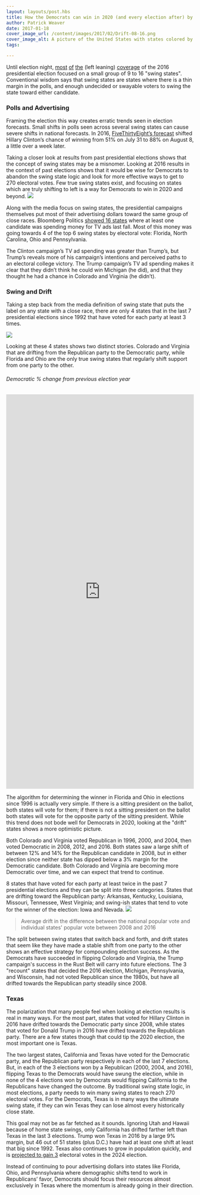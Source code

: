 ```yaml
---
layout: layouts/post.hbs
title: How the Democrats can win in 2020 (and every election after) by flipping one state
author: Patrick Weaver
date: 2017-01-18
cover_image_url: /content/images/2017/02/Drift-08-16.png
cover_image_alt: A picture of the United States with states colored by their drift over previous elections.
tags:

---
```


Until election night, [most](http://www.politico.com/2016-election/swing-states) [of](http://fivethirtyeight.com/features/almost-every-swing-state-is-a-must-win-for-trump-now/) [the](https://www.washingtonpost.com/national/fifteen-states-that-will-decide-the-election/2016/11/05/13475c90-a13e-11e6-8832-23a007c77bb4_story.html?utm_term=.390a967f36d5) (left leaning) [coverage](http://www.latimes.com/projects/la-na-pol-battleground-state-cheat-sheet/) of the 2016 presidential election focused on a small group of 9 to 16 "swing states". Conventional wisdom says that swing states are states where there is a thin margin in the polls, and enough undecided or swayable voters to swing the state toward either candidate.

### Polls and Advertising
Framing the election this way creates erratic trends seen in election forecasts. Small shifts in polls seen across several swing states can cause severe shifts in national forecasts. In 2016, [FiveThirtyEight’s forecast](https://projects.fivethirtyeight.com/2016-election-forecast/) shifted Hillary Clinton’s chance of winning from 51% on July 31 to 88% on August 8, a little over a week later.

Taking a closer look at results from past presidential elections shows that the concept of swing states may be a misnomer. Looking at 2016 results in the context of past elections shows that it would be wise for Democrats to abandon the swing state logic and look for more effective ways to get to 270 electoral votes. Few true swing states exist, and focusing on states which are truly shifting to left is a way for Democrats to win in 2020 and beyond.
![](/content/images/2017/02/florida-ohio-2.gif)

Along with the media focus on swing states, the presidential campaigns themselves put most of their advertising dollars toward the same group of close races. Bloomberg Politics [showed 16 states](https://www.bloomberg.com/politics/graphics/2016-presidential-campaign-tv-ads/) where at least one candidate was spending money for TV ads last fall. Most of this money was going towards 4 of the top 6 swing states by electoral vote: Florida, North Carolina, Ohio and Pennsylvania.

The Clinton campaign’s TV ad spending was greater than Trump’s, but Trump’s reveals more of his campaign’s intentions and perceived paths to an electoral college victory. The Trump campaign’s TV ad spending makes it clear that they didn’t think he could win Michigan (he did), and that they thought he had a chance in Colorado and Virginia (he didn’t).

### Swing and Drift
Taking a step back from the media definition of swing state that puts the label on any state with a close race, there are only 4 states that in the last 7 presidential elections since 1992 that have voted for each party at least 3 times.

![](/content/images/2017/02/Colorado-Virginia.png)

Looking at these 4 states shows two distinct stories. Colorado and Virginia that are drifting from the Republican party to the Democratic party, while Florida and Ohio are the only true swing states that regularly shift support from one party to the other.

###### *Democratic % change from previous election year* 

<iframe width="100%" height="1060px" frameborder="0" src="http://juliafredenburg.github.io/table/index.html" allowfullscreen webkitallowfullscreen mozallowfullscreen oallowfullscreen msallowfullscreen></iframe>

The algorithm for determining the winner in Florida and Ohio in elections since 1996 is actually very simple. If there is a sitting president on the ballot, both states will vote for them; if there is not a sitting president on the ballot both states will vote for the opposite party of the sitting president. While this trend does not bode well for Democrats in 2020, looking at the "drift" states shows a more optimistic picture.

Both Colorado and Virginia voted Republican in 1996, 2000, and 2004, then voted Democratic in 2008, 2012, and 2016. Both states saw a large shift of between 12% and 14% for the Republican candidate in 2008, but in either election since neither state has dipped below a 3% margin for the Democratic candidate. Both Colorado and Virginia are becoming more Democratic over time, and we can expect that trend to continue.

8 states that have voted for each party at least twice in the past 7 presidential elections and they can be split into three categories. States that are drifting toward the Republican party: Arkansas, Kentucky, Louisiana, Missouri, Tennessee, West Virginia; and swing-ish states that tend to vote for the winner of the election: Iowa and Nevada.
![](/content/images/2017/02/Drift-08-16.png)
> Average drift in the difference between the national popular vote and individual states' popular vote between 2008 and 2016

The split between swing states that switch back and forth, and drift states that seem like they have made a stable shift from one party to the other shows an effective strategy for compounding election success. As the Democrats have succeeded in flipping Colorado and Virginia, the Trump campaign's success in the Rust Belt will carry into future elections. The 3 "recount" states that decided the 2016 election, Michigan, Pennsylvania, and Wisconsin, had not voted Republican since the 1980s, but have all drifted towards the Republican party steadily since 2008.

### Texas

The polarization that many people feel when looking at election results is real in many ways. For the most part, states that voted for Hillary Clinton in 2016 have drifted towards the Democratic party since 2008, while states that voted for Donald Trump in 2016 have drifted towards the Republican party. There are a few states though that could tip the 2020 election, the most important one is Texas.

The two largest states, California and Texas have voted for the Democratic party, and the Republican party respectively in each of the last 7 elections. But, in each of the 3 elections won by a Republican (2000, 2004, and 2016), flipping Texas to the Democrats would have swung the election, while in none of the 4 elections won by Democrats would flipping California to the Republicans have changed the outcome. By traditional swing state logic, in most elections, a party needs to win many swing states to reach 270 electoral votes. For the Democrats, Texas is in many ways the ultimate swing state, if they can win Texas they can lose almost every historically close state.

This goal may not be as far fetched as it sounds. Ignoring Utah and Hawaii because of home state swings, only California has drifted farther left than Texas in the last 3 elections. Trump won Texas in 2016 by a large 9% margin, but 46 out of 51 states (plus D.C.) have had at least one shift at least that big since 1992. Texas also continues to grow in population quickly, and is [projected to gain 3](http://www.centerforpolitics.org/crystalball/articles/updated-2020-reapportionment-projections/) electoral votes in the 2024 election.

Instead of continuing to pour advertising dollars into states like Florida, Ohio, and Pennsylvania where demographic shifts tend to work in Republicans’ favor, Democrats should focus their resources almost exclusively in Texas where the momentum is already going in their direction.

